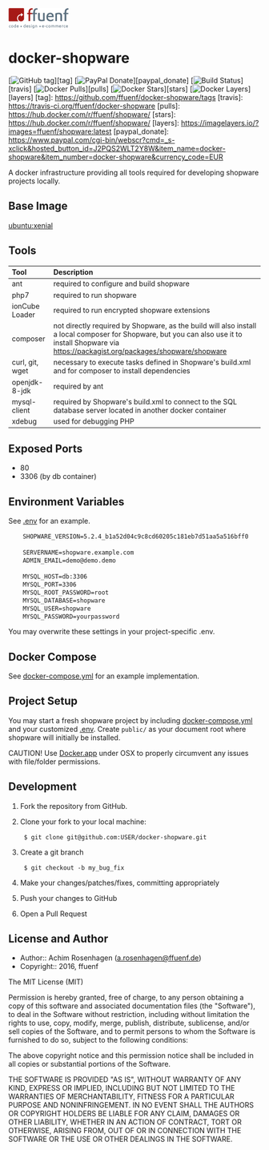 <a href="http://www.ffuenf.de" title="ffuenf - code • design • e-commerce"><img src="https://github.com/ffuenf/Ffuenf_Common/blob/master/skin/adminhtml/default/default/ffuenf/ffuenf.png" alt="ffuenf - code • design • e-commerce" /></a>

docker-shopware
===============
[![GitHub tag](https://img.shields.io/github/tag/ffuenf/docker-shopware.svg)][tag]
[![PayPal Donate](https://img.shields.io/badge/paypal-donate-blue.svg)][paypal_donate]
[![Build Status](https://img.shields.io/travis/ffuenf/docker-shopware.svg)][travis]
[![Docker Pulls](https://img.shields.io/docker/pulls/ffuenf/shopware.svg)][pulls]
[![Docker Stars](https://img.shields.io/docker/stars/ffuenf/shopware.svg)][stars]
[![Docker Layers](https://badge.imagelayers.io/ffuenf/shopware.svg)][layers]
[tag]: https://github.com/ffuenf/docker-shopware/tags
[travis]: https://travis-ci.org/ffuenf/docker-shopware
[pulls]: https://hub.docker.com/r/ffuenf/shopware/
[stars]: https://hub.docker.com/r/ffuenf/shopware/
[layers]: https://imagelayers.io/?images=ffuenf/shopware:latest
[paypal_donate]: https://www.paypal.com/cgi-bin/webscr?cmd=_s-xclick&hosted_button_id=J2PQS2WLT2Y8W&item_name=docker-shopware&item_number=docker-shopware&currency_code=EUR

A docker infrastructure providing all tools required for developing shopware projects locally.

Base Image
----------

[ubuntu:xenial](https://hub.docker.com/_/ubuntu/)

Tools
-----

Tool            | Description 
:-------------- | :------------
ant             | required to configure and build shopware
php7            | required to run shopware
ionCube Loader  | required to run encrypted shopware extensions
composer        | not directly required by Shopware, as the build will also install a local composer for Shopware, but you can also use it to install Shopware via https://packagist.org/packages/shopware/shopware
curl, git, wget | necessary to execute tasks defined in Shopware's build.xml and for composer to install dependencies
openjdk-8-jdk   | required by ant
mysql-client    | required by Shopware's build.xml to connect to the SQL database server located in another docker container
xdebug          | used for debugging PHP

Exposed Ports
-------------

* 80
* 3306 (by db container)

Environment Variables
---------------------

See [.env](.env) for an example.
```
    SHOPWARE_VERSION=5.2.4_b1a52d04c9c8cd60205c181eb7d51aa5a516bff0
    
    SERVERNAME=shopware.example.com
    ADMIN_EMAIL=demo@demo.demo
    
    MYSQL_HOST=db:3306
    MYSQL_PORT=3306
    MYSQL_ROOT_PASSWORD=root
    MYSQL_DATABASE=shopware
    MYSQL_USER=shopware
    MYSQL_PASSWORD=yourpassword
```
You may overwrite these settings in your project-specific .env.

Docker Compose
--------------

See [docker-compose.yml](docker-compose.yml) for an example implementation.

Project Setup
--------------

You may start a fresh shopware project by including [docker-compose.yml](docker-compose.yml) and your customized [.env](.env).
Create `public/` as your document root where shopware will initially be installed.

CAUTION! Use [Docker.app](https://www.docker.com/products/docker#/mac) under OSX to properly circumvent any issues with file/folder permissions.

Development
-----------
1. Fork the repository from GitHub.
2. Clone your fork to your local machine:

        $ git clone git@github.com:USER/docker-shopware.git

3. Create a git branch

        $ git checkout -b my_bug_fix

5. Make your changes/patches/fixes, committing appropriately
7. Push your changes to GitHub
8. Open a Pull Request

License and Author
------------------

- Author:: Achim Rosenhagen (<a.rosenhagen@ffuenf.de>)
- Copyright:: 2016, ffuenf

The MIT License (MIT)

Permission is hereby granted, free of charge, to any person obtaining a copy
of this software and associated documentation files (the "Software"), to deal
in the Software without restriction, including without limitation the rights
to use, copy, modify, merge, publish, distribute, sublicense, and/or sell
copies of the Software, and to permit persons to whom the Software is
furnished to do so, subject to the following conditions:

The above copyright notice and this permission notice shall be included in all
copies or substantial portions of the Software.

THE SOFTWARE IS PROVIDED "AS IS", WITHOUT WARRANTY OF ANY KIND, EXPRESS OR
IMPLIED, INCLUDING BUT NOT LIMITED TO THE WARRANTIES OF MERCHANTABILITY,
FITNESS FOR A PARTICULAR PURPOSE AND NONINFRINGEMENT. IN NO EVENT SHALL THE
AUTHORS OR COPYRIGHT HOLDERS BE LIABLE FOR ANY CLAIM, DAMAGES OR OTHER
LIABILITY, WHETHER IN AN ACTION OF CONTRACT, TORT OR OTHERWISE, ARISING FROM,
OUT OF OR IN CONNECTION WITH THE SOFTWARE OR THE USE OR OTHER DEALINGS IN THE
SOFTWARE.